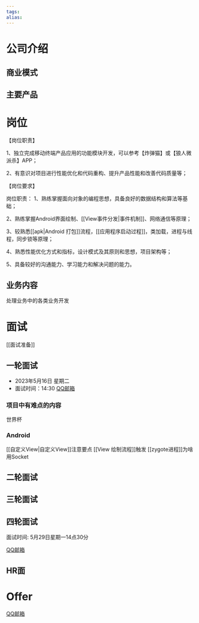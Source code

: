 ```yaml
---
tags: 
alias:
---
```


# 公司介绍
## 商业模式
## 主要产品
# 岗位
【岗位职责】

1、独立完成移动终端产品应用的功能模块开发，可以参考【炸弹猫】或【狼人微派杀】APP；

2、有意识对项目进行性能优化和代码重构、提升产品性能和改善代码质量等；

【岗位要求】

岗位职责：
1、熟练掌握面向对象的编程思想，具备良好的数据结构和算法等基础；

2、熟练掌握Android界面绘制、[[View事件分发|事件机制]]、网络通信等原理；

3、较熟悉[[apk|Android 打包]]流程，[[应用程序启动过程]]，类加载，进程与线程，同步锁等原理；

4、熟悉性能优化方式和指标，设计模式及其原则和思想，项目架构等；

5、具备较好的沟通能力、学习能力和解决问题的能力。
## 业务内容 
处理业务中的各类业务开发
# 面试
[[面试准备]]
## 一轮面试
-   2023年5月16日 星期二
-   面试时间：14:30
[QQ邮箱](https://mail.qq.com/cgi-bin/frame_html?sid=nA2creJQUNyBLBZy&r=116a9846654ee0bfaeb22aa83ac1affb&lang=zh)

### 项目中有难点的内容
世界杯
### Android
[[自定义View|自定义View]]注意要点
[[View 绘制流程]]触发
[[zygote进程]]为啥用Socket

## 二轮面试
## 三轮面试
## 四轮面试

面试时间:  5月29日星期一14点30分

[QQ邮箱](https://mail.qq.com/cgi-bin/frame_html?sid=7XzjreLdIKzYfEYi&r=36537fa6e711530a22651b8301e878cc&lang=zh)
## HR面

# Offer
[QQ邮箱](https://mail.qq.com/cgi-bin/frame_html?sid=M6KpcT7YlhpsYVs-&r=d645ea0815cef8ca271b15cc304ce9a2&lang=zh)








